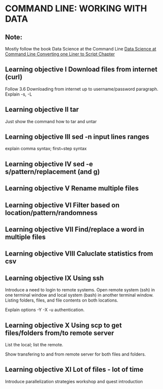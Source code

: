 # COMMAND LINE:  WORKING WITH DATA

## Note: 

Mostly follow the book Data Science at the Command Line
[Data Science at Command Line Converting one Liner to Script Chapter](https://www.datascienceatthecommandline.com/)

## Learning objective I Download files from internet (curl)

Follow 3.6 Downloading from internet up to username/password paragraph. Explain -s, -L

## Learning objective II tar

Just show the command how to tar and untar

## Learning objective III sed -n input lines ranges

explain comma syntax; first~step syntax

## Learning objective IV sed -e s/pattern/replacement (and g)

## Learning objective V Rename multiple files

## Learning objective VI Filter based on location/pattern/randomness

## Learning objective VII Find/replace a word in multiple files

## Learning objective VIII Caluclate statistics from csv

## Learning objective IX Using ssh

Introduce a need to login to remote systems. Open remote system (ssh) in one terminal window and local system (bash) in another terminal window.
Listing folders, files, and file contents on both locations.

Explain options -Y -X -u authentication.

## Learning objective X Using scp to get files/folders from/to remote server

List the local; list the remote.

Show transfering to and from remote server for both files and folders.

## Learning objective XI Lot of files - lot of time

Introduce parallelization strategies workshop and quest introduction


